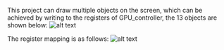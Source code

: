This project can draw multiple objects on the screen, which can be achieved by writing to the registers of GPU_controller, the 13 objects are shown below:
![alt text](https://github.com/Khalil-Ammar/ENSC_452/blob/bd8fdda492be0b2a66ac082d9c7c116e70eac8ec/Video/Objects.jpg)

The register mapping is as follows:
![alt text](https://github.com/Khalil-Ammar/ENSC_452/blob/bd8fdda492be0b2a66ac082d9c7c116e70eac8ec/Video/Reg_map.PNG)
